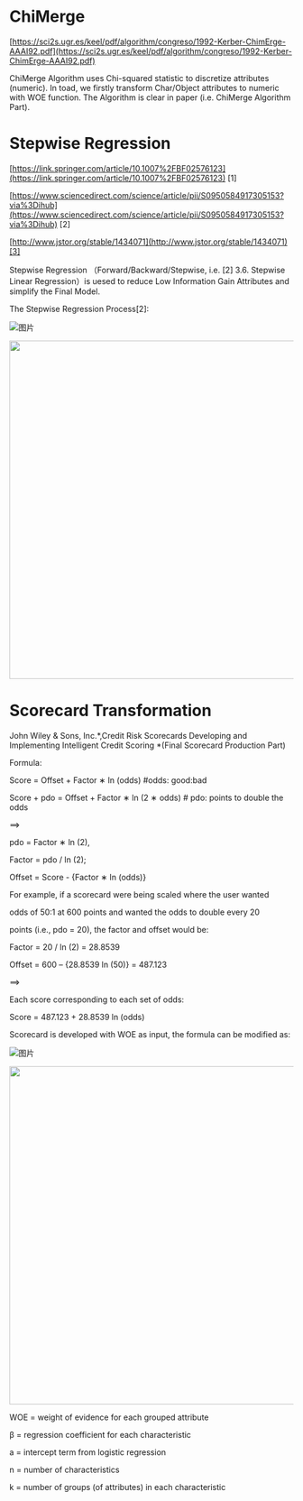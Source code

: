 # ChiMerge

[https://sci2s.ugr.es/keel/pdf/algorithm/congreso/1992-Kerber-ChimErge-AAAI92.pdf](https://sci2s.ugr.es/keel/pdf/algorithm/congreso/1992-Kerber-ChimErge-AAAI92.pdf)

ChiMerge Algorithm uses Chi-squared statistic to discretize attributes (numeric). In toad, we firstly transform Char/Object attributes to numeric with WOE function. The Algorithm  is clear in paper (i.e. ChiMerge Algorithm Part).

# Stepwise Regression

[https://link.springer.com/article/10.1007%2FBF02576123](https://link.springer.com/article/10.1007%2FBF02576123) [1]

[https://www.sciencedirect.com/science/article/pii/S0950584917305153?via%3Dihub](https://www.sciencedirect.com/science/article/pii/S0950584917305153?via%3Dihub) [2]

[http://www.jstor.org/stable/1434071](http://www.jstor.org/stable/1434071)[3]

Stepwise Regression （Forward/Backward/Stepwise, i.e. [2] 3.6. Stepwise Linear Regression）is uesed to reduce Low Information Gain Attributes and simplify the Final Model.

The Stepwise Regression Process[2]:

![图片](https://uploader.shimo.im/f/bT86u7vZpRokSWiB.png!thumbnail)
<div align="center">
    <img src="https://raw.githubusercontent.com/amphibian-dev/toad/master/images/stepwise.png" width="600px" />
</div>

# Scorecard Transformation

John Wiley & Sons, Inc.*,Credit Risk  Scorecards Developing and Implementing Intelligent Credit Scoring *(Final Scorecard Production Part)

 

Formula:

Score = Offset + Factor ∗ ln (odds)                    #odds: good:bad

Score + pdo = Offset + Factor ∗ ln (2 ∗ odds)   # pdo: points to double the odds

==>

pdo = Factor ∗ ln (2),  

Factor = pdo / ln (2); 

Offset = Score - {Factor ∗ ln (odds)}

For example, if a scorecard were being scaled where the user wanted 

odds of 50:1 at 600 points and wanted the odds to double every 20 

points (i.e., pdo = 20), the factor and offset would be: 

Factor = 20 / ln (2) = 28.8539 

Offset = 600 – {28.8539 ln (50)} = 487.123

==>

Each score corresponding to each set of odds:

Score = 487.123 + 28.8539 ln (odds)

Scorecard is developed with WOE as input, the formula can be modified as:

![图片](https://uploader.shimo.im/f/8p5LDG9cebwmz3zU.png!thumbnail)
<div align="center">
    <img src="https://raw.githubusercontent.com/amphibian-dev/toad/master/images/scorecard.png" width="600px" />
</div>

WOE = weight of evidence for each grouped attribute 

β = regression coefficient for each characteristic 

a = intercept term from logistic regression 

n = number of characteristics 

k = number of groups (of attributes) in each characteristic







